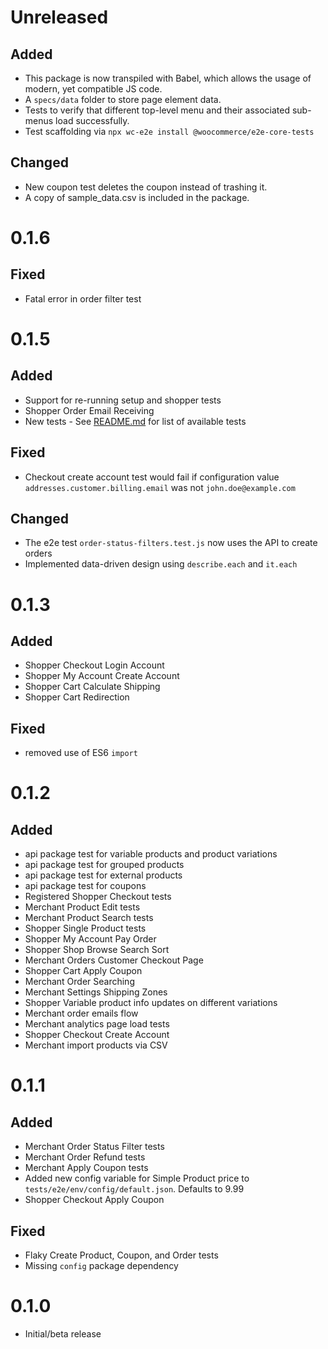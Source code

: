 # Unreleased

## Added

- This package is now transpiled with Babel, which allows the usage of modern, yet compatible JS code.
- A `specs/data` folder to store page element data.
- Tests to verify that different top-level menu and their associated sub-menus load successfully.
- Test scaffolding via `npx wc-e2e install @woocommerce/e2e-core-tests`

## Changed

- New coupon test deletes the coupon instead of trashing it.
- A copy of sample_data.csv is included in the package.

# 0.1.6

## Fixed

- Fatal error in order filter test

# 0.1.5

## Added

- Support for re-running setup and shopper tests
- Shopper Order Email Receiving
- New tests - See [README.md](https://github.com/woocommerce/woocommerce/blob/trunk/tests/e2e/core-tests/README.md) for list of available tests

## Fixed

- Checkout create account test would fail if configuration value `addresses.customer.billing.email` was not `john.doe@example.com` 

## Changed
- The e2e test `order-status-filters.test.js` now uses the API to create orders
- Implemented data-driven design using `describe.each` and `it.each`


# 0.1.3

## Added

- Shopper Checkout Login Account
- Shopper My Account Create Account
- Shopper Cart Calculate Shipping
- Shopper Cart Redirection

## Fixed

- removed use of ES6 `import`

# 0.1.2

## Added

- api package test for variable products and product variations
- api package test for grouped products
- api package test for external products
- api package test for coupons
- Registered Shopper Checkout tests
- Merchant Product Edit tests
- Merchant Product Search tests
- Shopper Single Product tests
- Shopper My Account Pay Order
- Shopper Shop Browse Search Sort
- Merchant Orders Customer Checkout Page
- Shopper Cart Apply Coupon
- Merchant Order Searching
- Merchant Settings Shipping Zones
- Shopper Variable product info updates on different variations
- Merchant order emails flow
- Merchant analytics page load tests
- Shopper Checkout Create Account
- Merchant import products via CSV

# 0.1.1

## Added

- Merchant Order Status Filter tests
- Merchant Order Refund tests
- Merchant Apply Coupon tests
- Added new config variable for Simple Product price to `tests/e2e/env/config/default.json`. Defaults to 9.99
- Shopper Checkout Apply Coupon

## Fixed

- Flaky Create Product, Coupon, and Order tests
- Missing `config` package dependency

# 0.1.0

- Initial/beta release
